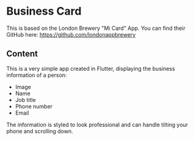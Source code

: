 # Business Card
This is based on the London Brewery "Mi Card" App. You can find their GitHub here: https://github.com/londonappbrewery

## Content
This is a very simple app created in Flutter, displaying the business information of a person:
- Image
- Name
- Job title
- Phone number
- Email

The information is styled to look professional and can handle tilting your phone and scrolling down.

